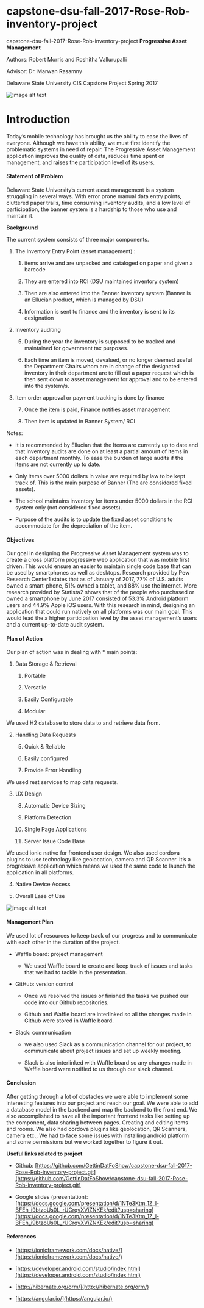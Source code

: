 # capstone-dsu-fall-2017-Rose-Rob-inventory-project
capstone-dsu-fall-2017-Rose-Rob-inventory-project
**Progressive Asset Management**

Authors: Robert Morris and Roshitha Vallurupalli

Advisor: Dr. Marwan Rasamny

Delaware State University CIS Capstone Project Spring 2017

![image alt text](image_0.png)

# Introduction

Today’s mobile technology has brought us the ability to ease the lives of everyone. Although we have this ability, we must first identify the problematic systems in need of repair. The Progressive Asset Management application improves the quality of data, reduces time spent on management, and raises the participation level of its users. 

#### **Statement of Problem**

Delaware State University’s current asset management is a system struggling in several ways. With error prone manual data entry points, cluttered paper trails, time consuming inventory audits, and a low level of participation, the banner system is a hardship to those who use and maintain it. 

**Background**

The current system consists of three major components. 

1. The Inventory Entry Point (asset management) : 

    1. items arrive and are unpacked and cataloged on paper and given a barcode

    2. They are entered into RCI (DSU maintained inventory system)

    3. Then are also entered into the Banner inventory system (Banner is an Ellucian product, which is managed by DSU)

    4. Information is sent to finance and the inventory is sent to its designation

2. Inventory auditing

    5. During the year the inventory is supposed to be tracked and maintained for government tax purposes. 

    6. Each time an item is moved, devalued,  or no longer deemed useful the Department Chairs whom are in change of the designated inventory in their department are to fill out a paper request which is then sent down to asset management for approval and to be entered into the system/s. 

3. Item order approval or payment tracking is done by finance

    7. Once the item is paid, Finance notifies asset management 

    8. Then item is updated in Banner System/ RCI

Notes:

* It is recommended by Ellucian that the Items are currently up to date and that inventory audits are done on at least a partial amount of items in each department monthly. To ease the burden of large audits if the items are not currently up to date.

* Only items over 5000 dollars in value are required by law to be kept track of. This is the main purpose of Banner (The are considered fixed assets).

* The school maintains inventory for items under 5000 dollars in the RCI system only (not considered fixed assets). 

* Purpose of the audits is to update the fixed asset conditions to accommodate for the depreciation of the item. 

#### **Objectives**

Our goal in designing the Progressive Asset Management system was to create a cross platform  progressive web application that was mobile first driven. This would ensure an easier to maintain single code base that can be used by smartphones as well as desktops. Research provided by Pew Research Center1 states that as of January of 2017, 77% of U.S. adults owned a smart-phone, 51% owned a tablet, and 88% use the internet. More research provided by Statista2 shows that of the people who purchased or owned a smartphone by June 2017 consisted of 53.3% Android platform users and 44.9% Apple iOS users. With this research in mind, designing an application that could run natively on all platforms was our main goal. This would lead the a higher participation level by the asset management’s users and a current up-to-date audit system. 

#### **Plan of Action**

Our plan of action was in dealing with * main points:

1. Data Storage & Retrieval

    1. Portable

    2. Versatile 

    3. Easily Configurable

    4. Modular

We used H2 database to store data to and retrieve data from. 

2. Handling Data Requests

    5. Quick & Reliable

    6. Easily configured

    7. Provide Error Handling

We used rest services to map data requests.

3. UX Design

    8. Automatic Device Sizing

    9. Platform Detection

    10. Single Page Applications

    11. Server Issue Code Base

We used ionic native for frontend user design. We also used cordova plugins to use technology like geolocation, camera and QR Scanner. It’s a progressive application which means we used the same code to launch the application in all platforms.

4. Native Device Access

5. Overall Ease of Use

![image alt text](image_1.png)

#### **Management Plan**

We used lot of resources to keep track of our progress and to communicate with each other in the duration of the project.

* Waffle board: project management

    * We used Waffle board to create and keep track of issues and tasks that we had to tackle in the presentation.

* GitHub: version control

    * Once we resolved the issues or finished the tasks we pushed our code into our Github repositories.

    * Github and Waffle board are interlinked so all the changes made in Github were stored in Waffle board. 

* Slack: communication

    * we also used Slack as a communication channel for our project, to communicate about project issues and set up weekly meeting.

    * Slack is also interlinked with Waffle board so any changes made in Waffle board were notified to us through our slack channel.

#### **Conclusion**

After getting through a lot of obstacles we were able to implement some interesting features into our project and reach our goal. We were able to add a database model in the backend and map the backend to the front end. We also accomplished to have all the important frontend tasks like setting up the component, data sharing between pages. Creating and editing items and rooms. We also had cordova plugins like geolocation, QR Scanners, camera etc., We had to face some issues with installing android platform and some permissions but we worked together to figure it out.

**Useful links related to project**

* Github: [https://github.com/GettinDatFoShow/capstone-dsu-fall-2017-Rose-Rob-inventory-project.git](https://github.com/GettinDatFoShow/capstone-dsu-fall-2017-Rose-Rob-inventory-project.git)

* Google slides (presentation): [https://docs.google.com/presentation/d/1NTe3Ktm_1Z_l-BFEh_i9btzoUs0L_rUCrqvXViZNKEk/edit?usp=sharing](https://docs.google.com/presentation/d/1NTe3Ktm_1Z_l-BFEh_i9btzoUs0L_rUCrqvXViZNKEk/edit?usp=sharing)

#### **References**

* [https://ionicframework.com/docs/native/](https://ionicframework.com/docs/native/)

* [https://developer.android.com/studio/index.html](https://developer.android.com/studio/index.html)

* [http://hibernate.org/orm/](http://hibernate.org/orm/)

* [https://angular.io/](https://angular.io/)
